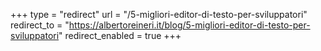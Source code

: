 +++
type = "redirect"
url = "/5-migliori-editor-di-testo-per-sviluppatori"
redirect_to = "https://albertoreineri.it/blog/5-migliori-editor-di-testo-per-sviluppatori"
redirect_enabled = true
+++